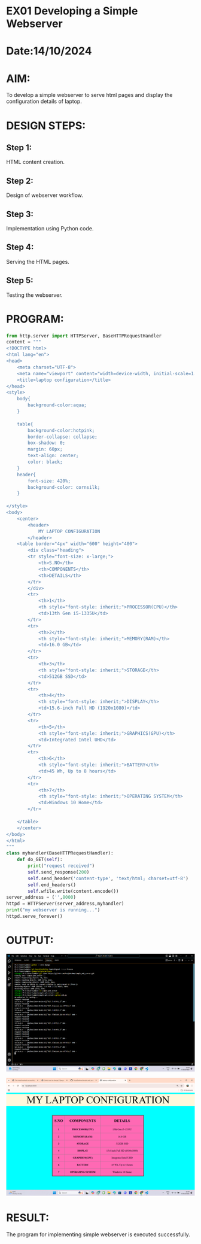 # EX01 Developing a Simple Webserver

# Date:14/10/2024
# AIM:
To develop a simple webserver to serve html pages and display the configuration details of laptop.

# DESIGN STEPS:
## Step 1:
HTML content creation.

## Step 2:
Design of webserver workflow.

## Step 3:
Implementation using Python code.

## Step 4:
Serving the HTML pages.

## Step 5:
Testing the webserver.

# PROGRAM:
```python
from http.server import HTTPServer, BaseHTTPRequestHandler
content = """
<!DOCTYPE html>
<html lang="en">
<head>
    <meta charset="UTF-8">
    <meta name="viewport" content="width=device-width, initial-scale=1.0">
    <title>laptop configuration</title>
</head>
<style>
    body{
        background-color:aqua;
    }

    table{
        background-color:hotpink;
        border-collapse: collapse;
        box-shadow: 0;
        margin: 60px;
        text-align: center;
        color: black;
    }
    header{
        font-size: 420%;
        background-color: cornsilk;
    }

</style>
<body>
    <center>
        <header>
            MY LAPTOP CONFIGURATION
        </header>
    <table border="4px" width="600" height="400">
        <div class="heading">
        <tr style="font-size: x-large;">
            <th>S.NO</th>
            <th>COMPONENTS</th>
            <th>DETAILS</th>
        </tr>
        </div>
        <tr>
            <th>1</th>
            <th style="font-style: inherit;">PROCESSOR(CPU)</th>
            <td>13th Gen i5-1335U</td>
        </tr>
        <tr>
            <th>2</th>
            <th style="font-style: inherit;">MEMORY(RAM)</th>
            <td>16.0 GB</td>
        </tr>
        <tr>
            <th>3</th>
            <th style="font-style: inherit;">STORAGE</th>
            <td>512GB SSD</td>
        </tr>
        <tr>
            <th>4</th>
            <th style="font-style: inherit;">DISPLAY</th>
            <td>15.6-inch Full HD (1920x1080)</td>
        </tr>
        <tr>
            <th>5</th>
            <th style="font-style: inherit;">GRAPHICS(GPU)</th>
            <td>Integrated Intel UHD</td>
        </tr>
        <tr>
            <th>6</th>
            <th style="font-style: inherit;">BATTERY</th>
            <td>45 Wh, Up to 8 hours</td>
        </tr>
        <tr>
            <th>7</th>
            <th style="font-style: inherit;">OPERATING SYSTEM</th>
            <td>Windows 10 Home</td>
        </tr>

    </table>
    </center>
</body>
</html>
"""
class myhandler(BaseHTTPRequestHandler):
    def do_GET(self):
        print("request received")
        self.send_response(200)
        self.send_header('content-type', 'text/html; charset=utf-8')
        self.end_headers()
        self.wfile.write(content.encode())
server_address = ('',8000)
httpd = HTTPServer(server_address,myhandler)
print("my webserver is running...")
httpd.serve_forever()

```
# OUTPUT:
![alt text](<Screenshot 2024-12-06 100856.png>)

![alt text](<Screenshot 2024-12-06 101547.png>)
# RESULT:
The program for implementing simple webserver is executed successfully.
